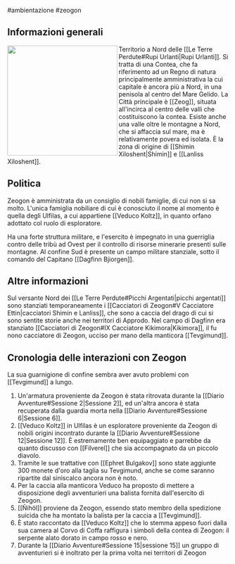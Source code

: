 #ambientazione #zeogon

## Informazioni generali
<img src="https://i.pinimg.com/originals/e8/ae/54/e8ae5441cbf7052fb5e6f63df4ade313.jpg" align=left width=250> Territorio a Nord delle [[Le Terre Perdute#Rupi Urlanti|Rupi Urlanti]].
Si tratta di una Contea, che fa riferimento ad un Regno di natura principalmente amministrativa la cui capitale è ancora più a Nord, in una penisola al centro del Mare Gelido.
La Città principale è [[Zeog]], situata all'incirca al centro delle valli che costituiscono la contea.
Esiste anche una valle oltre le montagne a Nord, che si affaccia sul mare, ma è relativamente povera ed isolata. È la zona di origine di [[Shimin Xiloshent|Shimin]] e [[Lanliss Xiloshent]].

## Politica
Zeogon è amministrata da un consiglio di nobili famiglie, di cui non si sa molto. 
L'unica famiglia nobiliare di cui è conosciuto il nome al momento è quella degli Ulfilas, a cui appartiene [[Veduco Koltz]], in quanto orfano adottato col ruolo di esploratore.

Ha una forte struttura militare, e l'esercito è impegnato in una guerriglia contro delle tribù ad Ovest per il controllo di risorse minerarie presenti sulle montagne.
Al confine Sud è presente un campo militare stanziale, sotto il comando del Capitano [[Dagfinn Bjiorgen]].

## Altre informazioni
Sul versante Nord dei [[Le Terre Perdute#Picchi Argentati|picchi argentati]] sono stanziati temporaneamente i [[Cacciatori di Zeogon#V Cacciatore Ettin|cacciatori Shimin e Lanliss]], che sono a caccia del drago di cui si sono sentite storie anche nei territori di Approdo.
Nel campo di Dagfinn era stanziato [[Cacciatori di Zeogon#IX Cacciatore Kikimora|Kikimora]], il fu nono cacciatore di Zeogon, ucciso per mano della manticora [[Tevgimund]].

## Cronologia delle interazioni con Zeogon
La sua guarnigione di confine sembra aver avuto problemi con [[Tevgimund]] a lungo.
1. Un'armatura proveniente da Zeogon è stata ritrovata durante la [[Diario Avventure#Sessione 2|Sessione 2]], ed un'altra ancora è stata recuperata dalla guardia morta nella [[Diario Avventure#Sessione 6|Sessione 6]].
2. [[Veduco Koltz]] in Ulfilas è un esploratore proveniente da Zeogon di nobili origini incontrato durante la [[Diario Avventure#Sessione 12|Sessione 12]]. È estremamente ben equipaggiato e parrebbe da quanto discusso con [[Filverel]] che sia accompagnato da un piccolo diavolo.
3. Tramite le sue trattative con [[Ephret Bulgakov]] sono state aggiunte 300 monete d'oro alla taglia su Tevgimund, anche se come saranno ripartite dal siniscalco ancora non è noto.
4. Per la caccia alla manticora Veduco ha proposto di mettere a disposizione degli avventurieri una balista fornita dall'esercito di Zeogon.
5. [[Ñihöl]] proviene da Zeogon, essendo stato membro della spedizione suicida che ha montato la balista per la caccia a [[Tevgimund]].
6. È stato raccontato da [[Veduco Koltz]] che lo stemma appeso fuori dalla sua camera al Corvo di Coffa raffigura i simboli della contea di Zeogon: il serpente alato dorato in campo rosso e nero. 
7. Durante la [[Diario Avventure#Sessione 15|sessione 15]] un gruppo di avventurieri si è inoltrato per la prima volta nei territori di Zeogon